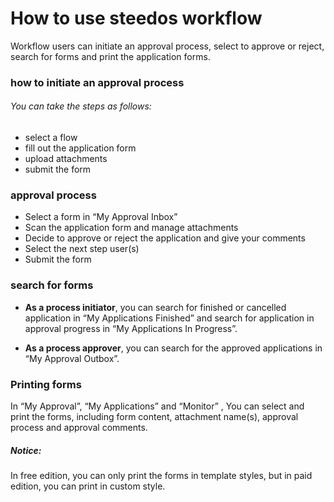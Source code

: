 # How to use steedos workflow

Workflow users can initiate an approval process, select to approve or reject, search for forms and print the application forms.

### how to initiate an approval process
###### You can take the steps as follows:
 - select a flow
 - fill out the application form
 - upload attachments
 - submit the form
 
### approval  process

 - Select a form in “My Approval Inbox”
 - Scan the application form and manage attachments
 - Decide to approve or reject the application and give your comments
 - Select the next step user(s)
 - Submit the form
 
### search for forms

- **As a process initiator**, you can search for finished or cancelled application in “My Applications Finished” and search for application in approval progress in “My Applications In Progress”.

- **As a process approver**, you can search for the approved applications in “My Approval Outbox”.

### Printing forms

In “My Approval”, “My Applications” and “Monitor” , You can select and print the forms, including form content, attachment name(s), approval process and approval comments.

##### Notice:

In free edition, you can only print the forms in template styles, but in paid edition, you can print in custom style.
